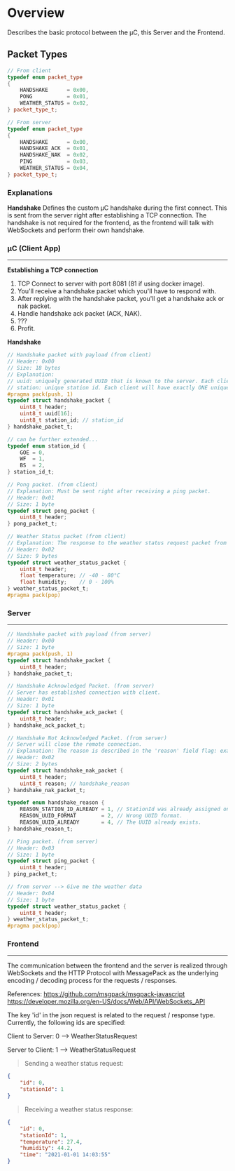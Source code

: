 # Overview
Describes the basic protocol between the µC, this Server and the Frontend.

## Packet Types
```c++
// From client
typedef enum packet_type
{
    HANDSHAKE      = 0x00,
    PONG           = 0x01,
    WEATHER_STATUS = 0x02,
} packet_type_t;

// From server
typedef enum packet_type
{
    HANDSHAKE      = 0x00,
    HANDSHAKE_ACK  = 0x01,
    HANDSHAKE_NAK  = 0x02,
    PING           = 0x03,
    WEATHER_STATUS = 0x04,
} packet_type_t;
```

### Explanations

__Handshake__
Defines the custom µC handshake during the first connect. This is sent from the server right after establishing a TCP connection. The handshake is not required for the frontend, as the frontend will talk with WebSockets and perform their own handshake.

### µC (Client App)
------------------------
__Establishing a TCP connection__
1. TCP Connect to server with port 8081 (81 if using docker image).
2. You'll receive a handshake packet which you'll have to respond with.
3. After replying with the handshake packet, you'll get a handshake ack or nak packet.
4. Handle handshake ack packet (ACK, NAK).
5. ???
6. Profit.

__Handshake__
```c
// Handshake packet with payload (from client)
// Header: 0x00
// Size: 18 bytes
// Explanation:
// uuid: uniquely generated UUID that is known to the server. Each client will have exactly ONE UUID which is registered on the server.
// station: unique station id. Each client will have exactly ONE unique stationId. The server will not allow to have duplicate station ids from different µcs.
#pragma pack(push, 1)
typedef struct handshake_packet {
    uint8_t header;
    uint8_t uuid[16];
    uint8_t station_id; // station_id
} handshake_packet_t;

// can be further extended...
typedef enum station_id {
    GOE = 0,
    WF  = 1,
    BS  = 2,
} station_id_t;

// Pong packet. (from client)
// Explanation: Must be sent right after receiving a ping packet.
// Header: 0x01
// Size: 1 byte
typedef struct pong_packet {
    uint8_t header;
} pong_packet_t;

// Weather Status packet (from client)
// Explanation: The response to the weather status request packet from the server.
// Header: 0x02
// Size: 9 bytes
typedef struct weather_status_packet {
    uint8_t header;
    float temperature; // -40 - 80°C
    float humidity;    // 0 - 100%
} weather_status_packet_t;
#pragma pack(pop)
```

### Server
------------------------
```c
// Handshake packet with payload (from server)
// Header: 0x00
// Size: 1 byte
#pragma pack(push, 1)
typedef struct handshake_packet {
    uint8_t header;
} handshake_packet_t;

// Handshake Acknowledged Packet. (from server)
// Server has established connection with client.
// Header: 0x01
// Size: 1 byte
typedef struct handshake_ack_packet {
    uint8_t header;
} handshake_ack_packet_t;

// Handshake Not Acknowledged Packet. (from server)
// Server will close the remote connection.
// Explanation: The reason is described in the 'reason' field flag: example: 3, which means REASON_STATION_ID_ALREADY & REASON_UUID_FORMAT are set.
// Header: 0x02
// Size: 2 bytes
typedef struct handshake_nak_packet {
    uint8_t header;
    uint8_t reason; // handshake_reason
} handshake_nak_packet_t;

typedef enum handshake_reason {
    REASON_STATION_ID_ALREADY = 1, // StationId was already assigned on the server.
    REASON_UUID_FORMAT        = 2, // Wrong UUID format.
    REASON_UUID_ALREADY       = 4, // The UUID already exists.
} handshake_reason_t;

// Ping packet. (from server)
// Header: 0x03
// Size: 1 byte
typedef struct ping_packet {
    uint8_t header;
} ping_packet_t;

// from server --> Give me the weather data
// Header: 0x04
// Size: 1 byte
typedef struct weather_status_packet {
    uint8_t header;
} weather_status_packet_t;
#pragma pack(pop)
```

### Frontend
------------------------
The communication between the frontend and the server is realized through WebSockets and the HTTP Protocol with MessagePack as the underlying encoding / decoding process for the requests / responses.

References:
https://github.com/msgpack/msgpack-javascript
https://developer.mozilla.org/en-US/docs/Web/API/WebSockets_API

The key 'id' in the json request is related to the request / response type.
Currently, the following ids are specified:

Client to Server:
0 --> WeatherStatusRequest

Server to Client:
1 --> WeatherStatusRequest

> Sending a weather status request:
```json
{
    "id": 0,
    "stationId": 1
}
```

> Receiving a weather status response:
```json
{
    "id": 0,
    "stationId": 1,
    "temperature": 27.4,
    "humidity": 44.2,
    "time": "2021-01-01 14:03:55"
}
```

